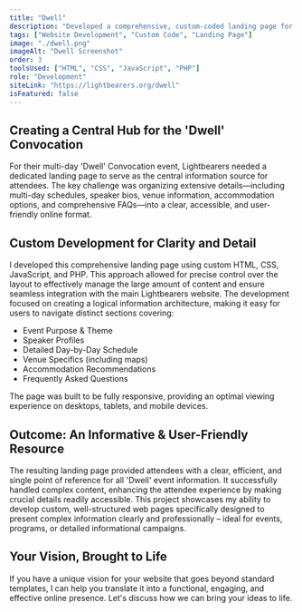 ```yaml
---
title: "Dwell"
description: "Developed a comprehensive, custom-coded landing page for Lightbearers' 'Dwell' event, effectively organizing extensive schedules, speaker details, and logistics."
tags: ["Website Development", "Custom Code", "Landing Page"]
image: "./dwell.png"
imageAlt: "Dwell Screenshot"
order: 3
toolsUsed: ["HTML", "CSS", "JavaScript", "PHP"]
role: "Development"
siteLink: "https://lightbearers.org/dwell"
isFeatured: false
---
```


## Creating a Central Hub for the 'Dwell' Convocation

For their multi-day 'Dwell' Convocation event, Lightbearers needed a dedicated landing page to serve as the central information source for attendees. The key challenge was organizing extensive details—including multi-day schedules, speaker bios, venue information, accommodation options, and comprehensive FAQs—into a clear, accessible, and user-friendly online format.

## Custom Development for Clarity and Detail

I developed this comprehensive landing page using custom HTML, CSS, JavaScript, and PHP. This approach allowed for precise control over the layout to effectively manage the large amount of content and ensure seamless integration with the main Lightbearers website. The development focused on creating a logical information architecture, making it easy for users to navigate distinct sections covering:

-   Event Purpose & Theme
-   Speaker Profiles
-   Detailed Day-by-Day Schedule
-   Venue Specifics (including maps)
-   Accommodation Recommendations
-   Frequently Asked Questions

The page was built to be fully responsive, providing an optimal viewing experience on desktops, tablets, and mobile devices.

## Outcome: An Informative & User-Friendly Resource

The resulting landing page provided attendees with a clear, efficient, and single point of reference for all 'Dwell' event information. It successfully handled complex content, enhancing the attendee experience by making crucial details readily accessible. This project showcases my ability to develop custom, well-structured web pages specifically designed to present complex information clearly and professionally – ideal for events, programs, or detailed informational campaigns.

## Your Vision, Brought to Life

If you have a unique vision for your website that goes beyond standard templates, I can help you translate it into a functional, engaging, and effective online presence. Let's discuss how we can bring your ideas to life.
